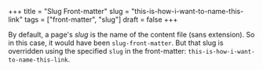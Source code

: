 +++
title = "Slug Front-matter"
slug = "this-is-how-i-want-to-name-this-link"
tags = ["front-matter", "slug"]
draft = false
+++

By default, a page's _slug_ is the name of the content file (sans
extension). So in this case, it would have been
`slug-front-matter`. But that slug is overridden using the specified
`slug` in the front-matter: `this-is-how-i-want-to-name-this-link`.

